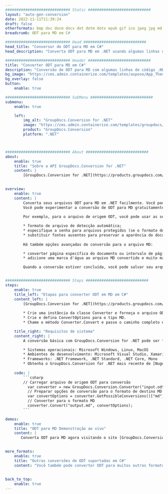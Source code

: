 ```yaml
---
############################# Static ############################
layout: "auto-gen-conversion"
date: 2022-11-11T11:39:24
draft: false
otherformats: bmp doc docm docx dot dotm dotx epub gif ico jpeg jpg md odt ott pdf png psd rtf tex tif tiff txt xps
breadcrumb: ODT para MD em C#

############################# Head ############################
head_title: "Conversor de ODT para MD em C#"
head_description: "Converta ODT para MD em .NET usando algumas linhas de código. Use a API de conversão de documentos do GroupDocs para converter mais de 160 formatos de arquivo."

############################# Header ############################
title: "Converter ODT para MD em C#"
description: "Conversão de ODT para MD com algumas linhas de código .NET"
bg_image: "https://cms.admin.containerize.com/templates/aspose/App_Themes/V3/images/bg/header1.png"
bg_overlay: false
button:
    enable: true

############################# SubMenu ############################
submenu:
    enable: true

    left:
        img_alt: "GroupDocs.Conversion for .NET"
        image: "https://cms.admin.containerize.com/templates/groupdocs/images/product-logos/90x90-noborder/groupdocs-conversion-net.png"
        product: "GroupDocs.Conversion"
        platform: ".NET"



############################# About ############################
about:
    enable: true
    title: "Sobre a API GroupDocs.Conversion for .NET"
    content: |
        [GroupDocs.Conversion for .NET](https://products.groupdocs.com/conversion/net/) pode ser usado para converter Microsoft Word, Excel, PowerPoint, PDF, Visio e outros formatos. GroupDocs.Conversion é uma API independente que é adequada para sistemas internos e de back-end onde é necessário alto desempenho. Não depende de nenhum software como Microsoft ou Open Office.
    

overview:
    enable: true
    content: |
        Converta seus arquivos ODT para MD em .NET facilmente. Você pode usar apenas algumas linhas de código C# em qualquer plataforma de sua escolha, como - Windows, Linux, macOS.
        Você pode experimentar a conversão de ODT para MD gratuitamente e avaliar a qualidade dos resultados da conversão. Juntamente com cenários de conversão de arquivo simples, você pode tentar opções mais avançadas para carregar o arquivo de origem ODT e para salvar o resultado de saída MD. 
        
        Por exemplo, para o arquivo de origem ODT, você pode usar as seguintes opções de carregamento:

        * formato de arquivo de detecção automática;
        * especifique a senha para arquivos protegidos (se o formato de arquivo suportar);
        * substituir fontes ausentes para preservar a aparência do documento.
        
        Há também opções avançadas de conversão para o arquivo MD:

        * converter página específica do documento ou intervalo de páginas;
        * adicione uma marca d'água ao arquivo MD convertido e muito mais.

        Quando a conversão estiver concluída, você pode salvar seu arquivo MD no caminho do arquivo local ou em qualquer armazenamento de terceiros, como FTP, Amazon S3, Google Drive, Dropbox etc. Observe - para converter ODT para {{ TO}} não há necessidade de nenhum software adicional instalado - como MS Office, Open Office, Adobe Acrobat Reader etc.


############################# Steps ############################
steps:
    enable: true
    title_left: "Etapas para converter ODT em MD em C#"
    content_left: |
        [GroupDocs.Conversion for .NET](https://products.groupdocs.com/conversion/net/) torna mais fácil para os desenvolvedores converter um arquivo ODT para MD com algumas linhas de código.
        
        * Crie uma instância da classe Converter e forneça o arquivo ODT com o caminho completo
        * Crie e defina ConvertOptions para o tipo MD.
        * Chame o método Converter.Convert e passe o caminho completo e o formato (MD) como parâmetro

    title_right: "Requisitos de sistema"
    content_right: |
        A conversão básica com GroupDocs.Conversion for .NET pode ser feita em apenas algumas etapas simples. Nossas APIs são suportadas em todas as principais plataformas e sistemas operacionais. Antes de executar o código abaixo, certifique-se de ter os seguintes pré-requisitos instalados em seu sistema.

        * Sistemas operacionais: Microsoft Windows, Linux, MacOS
        * Ambientes de desenvolvimento: Microsoft Visual Studio, Xamarin, MonoDevelop
        * Frameworks: .NET Framework, .NET Standard, .NET Core, Mono
        * Obtenha o GroupDocs.Conversion for .NET mais recente de [Nuget](https://www.nuget.org/packages/groupdocs.conversion)
         
    code: |
        ```csharp    
        // Carregar arquivo de origem ODT para conversão
          var converter = new GroupDocs.Conversion.Converter("input.odt");
          // Preparar opções de conversão para o formato de destino MD
          var convertOptions = converter.GetPossibleConversions()["md"].ConvertOptions;
          // Converter para o formato MD
          converter.Convert("output.md", convertOptions);
        ```

demos:
    enable: true
    title: "ODT para MD Demonstração ao vivo"
    content: |
       Converta ODT para MD agora visitando o site [GroupDocs.Conversion App](https://products.groupdocs.app/conversion/family). A demonstração online tem as seguintes vantagens
          

more_formats:
    enable: true
    title: "Outras conversões de ODT suportadas em C#"
    content: "Você também pode converter ODT para muitos outros formatos de arquivo. Por favor, veja a lista abaixo."
       
       
back_to_top:
    enable: true
---
```


